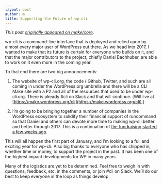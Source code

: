 ```yaml
---
layout: post
author: m
title: Supporting the Future of wp-cli
---
```


*This post [originally appeared on make/core](https://make.wordpress.org/core/2016/12/28/supporting-the-future-of-wp-cli/).*

wp-cli is a command-line interface that is deployed and relied upon by almost every major user of WordPress out there. As we head into 2017, I wanted to make that its future is certain for everyone who builds on it, and that the major contributors to the project, chiefly Daniel Bachhuber, are able to work on it even more in the coming year.

To that end there are two big announcements:

1. The website of wp-cli.org, the code / Github, Twitter, and such are all coming in under the WordPress.org umbrella and there will be a CLI Make site with a P2 and all of the resources that used to be under wp-cli.org. There is already #cli on Slack and that will continue. (Will live at [https://make.wordpress.org/cli](https://make.wordpress.org/cli).)

2. I’m going to be bringing together a number of companies in the WordPress ecosystem to solidify their financial support of runcommand so that Daniel and others can devote more time to making wp-cli better and better through 2017. This is a continuation of [the fundraising started a few weeks ago](https://wp-cli.org/blog/the-big-question.html).

This will all happen the first part of January, and I’m looking to a full and exciting year for wp-cli. Also big thanks to everyone who has chipped in, whether time or money, to support the project in the past. It has been one of the highest impact developments for WP in many years.

Many of the logistics are yet to be determined. Feel free to weigh in with questions, feedback, etc. in the comments, or join #cli on Slack. We’ll do our best to keep everyone in the loop as things develop.
